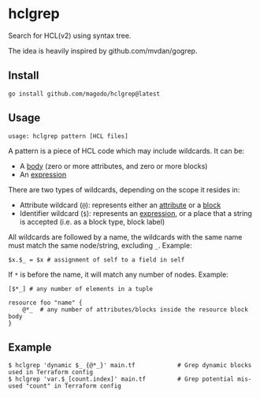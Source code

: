 # hclgrep

Search for HCL(v2) using syntax tree.

The idea is heavily inspired by github.com/mvdan/gogrep.

## Install

```
go install github.com/magodo/hclgrep@latest
```

## Usage

```
usage: hclgrep pattern [HCL files]
```

A pattern is a piece of HCL code which may include wildcards. It can be:

- A [body](https://github.com/hashicorp/hcl/blob/main/hclsyntax/spec.md#bodies) (zero or more attributes, and zero or more blocks)
- An [expression](https://github.com/hashicorp/hcl/blob/main/hclsyntax/spec.md#expressions)

There are two types of wildcards, depending on the scope it resides in:

- Attribute wildcard (`@`): represents either an [attribute](https://github.com/hashicorp/hcl/blob/main/hclsyntax/spec.md#attribute-definitions) or a [block](https://github.com/hashicorp/hcl/blob/main/hclsyntax/spec.md#blocks)
- Identifier wildcard (`$`): represents an [expression](https://github.com/hashicorp/hcl/blob/main/hclsyntax/spec.md#expressions), or a place that a string is accepted (i.e. as a block type, block label)

All wildcards are followed by a name, the wildcards with the same name must match the same node/string, excluding `_`. Example:

```
$x.$_ = $x # assignment of self to a field in self
```

If `*` is before the name, it will match any number of nodes. Example:

```
[$*_] # any number of elements in a tuple

resource foo "name" {
    @*_  # any number of attributes/blocks inside the resource block body
}
```

## Example

```
$ hclgrep 'dynamic $_ {@*_}' main.tf            # Grep dynamic blocks used in Terraform config
$ hclgrep 'var.$_[count.index]' main.tf         # Grep potential mis-used "count" in Terraform config
```
